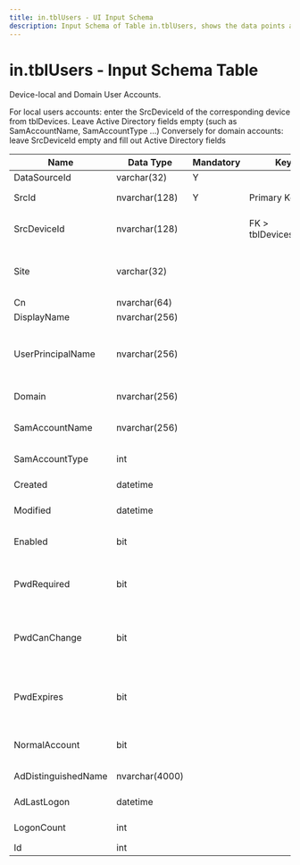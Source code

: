 ```yaml
---
title: in.tblUsers - UI Input Schema
description: Input Schema of Table in.tblUsers, shows the data points and types included on this table.
---
```

# in.tblUsers - Input Schema Table

Device-local and Domain User Accounts.​

For local users accounts: enter the SrcDeviceId of the corresponding device from tblDevices. Leave Active Directory fields empty (such as SamAccountName, SamAccountType ...)
Conversely for domain accounts: leave SrcDeviceId empty and fill out Active Directory fields

| Name                | Data Type      | Mandatory | Key                   | Comment                                                                                                                                                                             |
|---------------------|----------------|-----------|-----------------------|-------------------------------------------------------------------------------------------------------------------------------------------------------------------------------------|
| DataSourceId        | varchar(32)    | Y         |                       | Unique ID of the source of this record.                                                                                                                                             |
| SrcId​​               | nvarchar(128)  | Y         | Primary Key           | Unique ID of the user account in its resp. data source                                                                                                                              |
| SrcDeviceId         | nvarchar(128)  |           | FK > tblDevices.SrcId | If this is a local user account rather than a domain account, device the account exists on.                                                                                         |
| Site                | varchar(32)    |           |                       | A free text value the user can provide with the data source to indicate a site, environment, tenant, ​or other category these users belong to.                                       |
| Cn                  | nvarchar(64)   |           |                       | Active Directory Common Name.                                                                                                                                                       |
| DisplayName         | nvarchar(256)  |           |                       |                                                                                                                                                                                     |
| UserPrincipalName   | nvarchar(256)  |           |                       | The user principal name (UPN) of the user. The UPN is an Internet-style login name for the user based on Internet standard RFC 822. Active Directory User-Principal-Name attribute. |
| Domain              | nvarchar(256)  |           |                       | For local accounts: empty or the computer name where the device is defined.                                                                                                         |
| SamAccountName      | nvarchar(256)  |           |                       | Active Directory samAccountName attribute. Local user accounts do not have a samAccountName.                                                                                        |
| SamAccountType      | int            |           |                       | Active Directory samAccountType attribute.                                                                                                                                          |
| Created             | datetime       |           |                       | Date and time this user account was created.                                                                                                                                        |
| Modified            | datetime       |           |                       | Date and time this user account was last modified.                                                                                                                                  |
| Enabled             | bit            |           |                       | Based on Win32_UserAccount.Disabled, or AccountDisabled flag of the Active Directory UserAccountControl property.                                                                   |
| PwdRequired         | bit            |           |                       | Based on Win32_UserAccount.PasswordRequired, or PASSWD_NOTREQD flag of the Active Directory UserAccountControl property.                                                            |
| PwdCanChange        | bit            |           |                       | Based on Win32_UserAccount.PasswordChangeable, or PASSWD_CANT_CHANGE flag of the Active Directory UserAccountControl property.                                                      |
| PwdExpires          | bit            |           |                       | Based on Win32_UserAccount.PasswordExpires, or DONT_EXPIRE_PASSWORD flag of the Active Directory UserAccountControl property.                                                       |
| NormalAccount       | bit            |           |                       | Based on NORMAL_ACCOUNT flag of the Active Directory UserAccountControl property.                                                                                                   |
| AdDistinguishedName | nvarchar(4000) |           |                       | Active Directory distinguishedName attribute of the user account.                                                                                                                   |
| AdLastLogon         | datetime       |           |                       | MAX(LastLogon, LastLogonTimestamp) attributes in Active Directory.                                                                                                                  |
| LogonCount          | int            |           |                       | Number of times the user successfully logged on to Active Directory.                                                                                                                |
| Id                  | int            |           |                       | Generated during import. Leave empty.                                                                                                                                               |